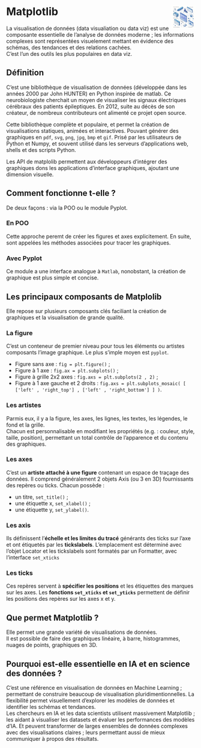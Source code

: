 # **Matplotlib** <a href="../../../"><img src="../../../assets/atomicDs.png" alt="Data science" align="right" height="64px"></a>
La visualisation de données (data visualiation ou data viz) est une composante essentielle de l’analyse de données moderne ; les informations complexes sont représentées visuelement mettant en évidence des schémas, des tendances et des relations cachées.  
C’est l’un des outils les plus populaires en data viz.
## **Définition**
C’est une bibliothèque de visualisation de données (développée dans les années 2000 par John HUNTER) en Python inspirée de matlab. Ce neurobiologiste cherchait un moyen de visualiser les signaux électriques cérébraux des patients épileptiques. En 2012, suite au décès de son créateur, de nombreux contributeurs ont alimenté ce projet open source.

Cette bibliothèque complète et populaire, et permet la création de visualisations statiques, animées et interactives. Pouvant générer des graphiques en `pdf`, `svg`, `png`, `jpg`, `bmp` et `gif`. Prisé par les utilisateurs de Python et Numpy, et souvent utilisé dans les serveurs d’applications web, shells et des scripts Python.

Les API de matplolib permettent aux développeurs d’intégrer des graphiques dons les applications d’interface graphiques, ajoutant une dimension visuelle.
## **Comment fonctionne t-elle ?**
De deux façons : via la POO ou le module Pyplot.
### **En POO**
Cette approche peremt de créer les figures et axes explicitement. En suite, sont appelées les méthodes associées pour tracer les graphiques.
<!-- ```py
import matplolib.pyplot as plt

# Création de la figures et des axes
fig.ax = plt.subplots()

# Traçage des données
x = [1 , 2 , 3 , 4 , 5]
y = [2 , 4 , 6 , 8 , 10]
ax.plot(x,y,label='Données')

# Personnalisation du graphique
axset_title('Exemple de tracé via le dév orienté objet')
axset_xlabel('Axe X')
axset_ylabel('Axe Y')
axlegend()

# Affichage de graphique
plt.show()
``` -->
### **Avec Pyplot**
Ce module a une interface analogue à `Matlab`, nonobstant, la création de graphique est plus simple et concise.
<!-- ```py
import matplolib.pyplot as plt

# Traçage des données
x = [1 , 2 , 3 , 4 , 5]
y = [2 , 4 , 6 , 8 , 10]
ax.plot(x,y,label='Données')

# Ajout des titres et étiquettes
plt.title('Tracé via Pyplot')
plt.xlabel('Axe X')
plt.ylabel('Axe Y')
plt.legend()

# Affichage du graphique
plt.show()
``` -->
## **Les principaux composants de Matplolib**
Elle repose sur plusieurs composants clés faciliant la création de graphiques et la visualisation de grande qualité.
### **La figure**
C’est un conteneur de premier niveau pour tous les éléments ou artistes composants l’image graphique. Le plus s’imple moyen est `pyplot`.
* Figure sans axe : `fig = plt.figure()` ;
* Figure à 1 axe : `fig.ax = plt.subplots()` ;
* Figure à grille 2x2 axes : `fig.axs = plt.subplots(2 , 2)` ;
* Figure à 1 axe gauche et 2 droits : `fig.axs = plt.subplots_mosaic( [ ['left' , 'right_top'] , ['left' , 'right_bottom'] ] )`.
### **Les artistes**
Parmis eux, il y a la figure, les axes, les lignes, les textes, les légendes, le fond et la grille.  
Chacun est personnalisable en modifiant les propriétés (e.g. : couleur, style, taille, position), permettant un total contrôle de l’apparence et du contenu des graphiques.
### **Les axes**
C’est un **artiste attaché à une figure** contenant un espace de traçage des données. Il comprend généralement 2 objets Axis (ou 3 en 3D) fournissants des repères ou ticks. Chacun possède :
* un titre, `set_title()` ;
* une étiquette x, `set_xlabel()` ;
* une étiquette y, `set_ylabel()`.
### **Les axis**
Ils définissent l’**échelle et les limites du tracé** générants des ticks sur l’axe et ont étiquetés par les **tickslabels**. L’emplacement est déterminé avec l’objet Locator et les tickslabels sont formatés par un Formatter, avec l’interface `set_xticks`<!-- :-->
<!--```py
fig.axs = plt.subplots(2 , 1 , layout = 'constained')
axs[0].plot(xdata , data1)
axs[0].set_title('Automatic ticks')
axs[1].plot(xdata , data1)
axs[1].set_xticks(np.arange(0 , 100 , 30) , ['zero' , '30' , 'sixty' , '90'] )
axs[1].set_yticks( [-1.5 , 0 , 1.5] )
axs[1].set_title('Manual ticks').
```
-->
### **Les ticks**
Ces repères servent à **spécifier les positions** et les étiquettes des marques sur les axes. Les **fonctions `set_xticks` et `set_yticks`** permettent de définir les positions des repères sur les axes x et y<!-- (e.g. : `plt.xticks( [1 , 2 , 3 , 4 , 5] , ['A' , 'B' , 'C' , 'D' , 'E'] )`)-->.

<!-- Les `set_xtickslabel` ou `set_ytickslabel`.  
`x = np.linspace(0 , 2 * np.pi , 100)`  
`y = np.sin(x)`

Les données sont tracés se font par `plp.plot(x , y)`. Des **repères personnalisés** peuvent être définis avec plt.xticks( [ 0 , np/pi , 2*np.pi] , ['0' , '$\pi$' , '2$\pi$'] ). -->
<!-- ## **Comment l’utiliser**
L’objectif de cette bibliothèque Python est de “simplifier les tâches simples et permettre ce qui est compliqué”. En quelques lignes de code, il est possible de générer des **nombreux types de visualisation**. Le module `matplotlib.pyplot` fournit une interface similaire à Matlab.
### **Importer une bibliothèque**
Un script Python l’importe par l’**instruction `import matplotlib.pyplot as plt`**. L’alias est attribué par convention. Les différentes fonctions et constantes du module se nommeront avec l’**alias puis le nom** (e.g. `plt.figure()`).
### **Créer des figures et axes**
Par la fonction `pit.figure()`. Pour les axes, la méthode `add_subplot()` de la figure ou fonction `plt_subplot()`.
### **Tracer les données**
Les fonctions de **traçage de Matplotlib** vont **représenter vos données**. 
### **Personnaliser le graphique**
Elle est complète et permet l’ajout de titre, légende, étiquette d’axe, couleurs, stylede ligne,… -->
## **Que permet Matplotlib ?**
Elle permet une grande variété de visualisations de données.  
Il est possible de faire des graphiques linéaire, à barre, histogrammes, nuages de points, graphiques en 3D.
## **Pourquoi est-elle essentielle en IA et en science des données ?**
C’est une référence en visualisation de données en Machine Learning ; permettant de construire beaucoup de visualisation pluridimentionnelles. La flexibilité permet visuellement d’explorer les modèles de données et identifier les schémas et tendances.  
Les chercheurs en IA et les data scientists utilisent massivement Matplotlib ; les aidant à visualiser les datasets et évaluer les performances des modèles d’IA. Et peuvent transformer de larges ensembles de données complexes avec des visualisations claires ; leurs permettant aussi de mieux communiquer à propos des résultats.
<!-- ## **Comment s’y former ?**
Ca syntaxe est lourdes, donc complexe. Le manque de ressources fiables n'aide pas à l'apprendre comme autodidacte. -->
